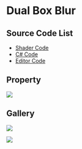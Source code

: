 
# Dual Box Blur

## Source Code List
- [Shader Code](Shader/DualBoxBlur.shader)
- [C# Code](DualBoxBlur.cs)
- [Editor Code](Editor/DualBoxBlurEditor.cs)


## Property
![](https://github.com/QianMo/X-PostProcessing-Gallery/tree/master/Media/Blur/DualBoxBlur/DualBoxBlurProperty.png)

## Gallery
![](https://github.com/QianMo/X-PostProcessing-Gallery/tree/master/Media/Blur/DualBoxBlur/DualBoxBlur.jpg)

![](https://github.com/QianMo/X-PostProcessing-Gallery/tree/master/Media/Blur/DualBoxBlur/DualBoxBlur.gif)